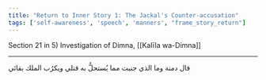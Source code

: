 ```yaml
---
title: "Return to Inner Story 1: The Jackal's Counter-accusation"
tags: ['self-awareness', 'speech', 'manners', "frame_story_return"]
---
```


 Section 21 in 5) Investigation of Dimna, [[Kalīla wa-Dimna]]

---
قال دمنة وما الذي جنيت مما يُستحلُّ به قتلي ويكرُب الملك بقائي
